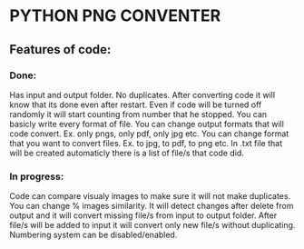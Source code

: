 # PYTHON PNG CONVENTER

## Features of code:

### Done:
Has input and output folder.
No duplicates. After converting code it will know that its done even after restart.
Even if code will be turned off randomly it will start counting from number that he stopped.
You can basicly write every format of file. You can change output formats that will code convert. Ex. only pngs, only pdf, only jpg etc.
You can change format that you want to convert files. Ex. to jpg, to pdf, to png etc.
In .txt file that will be created automaticly there is a list of file/s that code did.

### In progress:
Code can compare visualy images to make sure it will not make duplicates. You can change % images similarity.
It will detect changes after delete from output and it will convert missing file/s from input to output folder.
After file/s will be added to input it will convert only new file/s without duplicating.
Numbering system can be disabled/enabled.
